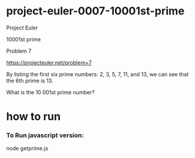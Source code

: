 # project-euler-0007-10001st-prime

Project Euler

10001st prime

Problem 7

https://projecteuler.net/problem=7

By listing the first six prime numbers: 2, 3, 5, 7, 11, and 13, we can see that the 6th prime is 13.

What is the 10 001st prime number?

# how to run

### To Run javascript version:

node getprime.js